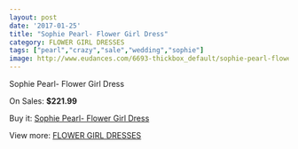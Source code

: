 ```yaml
---
layout: post
date: '2017-01-25'
title: "Sophie Pearl- Flower Girl Dress"
category: FLOWER GIRL DRESSES
tags: ["pearl","crazy","sale","wedding","sophie"]
image: http://www.eudances.com/6693-thickbox_default/sophie-pearl-flower-girl-dress.jpg
---
```

Sophie Pearl- Flower Girl Dress

On Sales: **$221.99**
<a href="https://www.eudances.com/en/flower-girl-dresses/2471-sophie-pearl-flower-girl-dress.html"><amp-img layout="responsive" width="600" height="600" src="//www.eudances.com/6693-thickbox_default/sophie-pearl-flower-girl-dress.jpg" alt="Sophie Pearl- Flower Girl Dress 0" /></a>
<a href="https://www.eudances.com/en/flower-girl-dresses/2471-sophie-pearl-flower-girl-dress.html"><amp-img layout="responsive" width="600" height="600" src="//www.eudances.com/6697-thickbox_default/sophie-pearl-flower-girl-dress.jpg" alt="Sophie Pearl- Flower Girl Dress 1" /></a>
<a href="https://www.eudances.com/en/flower-girl-dresses/2471-sophie-pearl-flower-girl-dress.html"><amp-img layout="responsive" width="600" height="600" src="//www.eudances.com/6696-thickbox_default/sophie-pearl-flower-girl-dress.jpg" alt="Sophie Pearl- Flower Girl Dress 2" /></a>
<a href="https://www.eudances.com/en/flower-girl-dresses/2471-sophie-pearl-flower-girl-dress.html"><amp-img layout="responsive" width="600" height="600" src="//www.eudances.com/6695-thickbox_default/sophie-pearl-flower-girl-dress.jpg" alt="Sophie Pearl- Flower Girl Dress 3" /></a>
<a href="https://www.eudances.com/en/flower-girl-dresses/2471-sophie-pearl-flower-girl-dress.html"><amp-img layout="responsive" width="600" height="600" src="//www.eudances.com/6694-thickbox_default/sophie-pearl-flower-girl-dress.jpg" alt="Sophie Pearl- Flower Girl Dress 4" /></a>

Buy it: [Sophie Pearl- Flower Girl Dress](https://www.eudances.com/en/flower-girl-dresses/2471-sophie-pearl-flower-girl-dress.html "Sophie Pearl- Flower Girl Dress")

View more: [FLOWER GIRL DRESSES](https://www.eudances.com/en/30-flower-girl-dresses "FLOWER GIRL DRESSES")